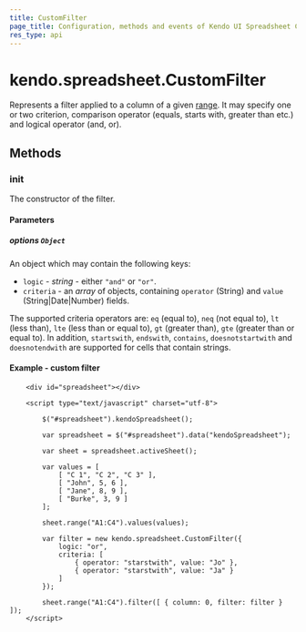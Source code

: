 ```yaml
---
title: CustomFilter
page_title: Configuration, methods and events of Kendo UI Spreadsheet CustomFilter Instance object
res_type: api
---
```


# kendo.spreadsheet.CustomFilter

Represents a filter applied to a column of a given [range](/api/javascript/spreadsheet/range).  It may specify one or two criterion, comparison operator (equals, starts with, greater than etc.) and logical operator (and, or).

## Methods

### init

The constructor of the filter.

#### Parameters

##### options `Object`

An object which may contain the following keys:

* `logic` -  *string* - either `"and"` or `"or"`.
* `criteria` - an *array* of objects, containing `operator` (String) and `value` (String|Date|Number) fields.

The supported criteria operators are: `eq` (equal to), `neq` (not equal to), `lt` (less than), `lte` (less than or equal to), `gt` (greater than), `gte` (greater than or equal to).
In addition, `startswith`, `endswith`, `contains`, `doesnotstartwith` and `doesnotendwith` are supported for cells that contain strings.


#### Example - custom filter


```
    <div id="spreadsheet"></div>

    <script type="text/javascript" charset="utf-8">

        $("#spreadsheet").kendoSpreadsheet();

        var spreadsheet = $("#spreadsheet").data("kendoSpreadsheet");

        var sheet = spreadsheet.activeSheet();

        var values = [
            [ "C 1", "C 2", "C 3" ],
            [ "John", 5, 6 ],
            [ "Jane", 8, 9 ],
            [ "Burke", 3, 9 ]
        ];

        sheet.range("A1:C4").values(values);

        var filter = new kendo.spreadsheet.CustomFilter({
            logic: "or",
            criteria: [
                { operator: "starstwith", value: "Jo" },
                { operator: "starstwith", value: "Ja" }
            ]
        });

        sheet.range("A1:C4").filter([ { column: 0, filter: filter } ]);
    </script>
```

